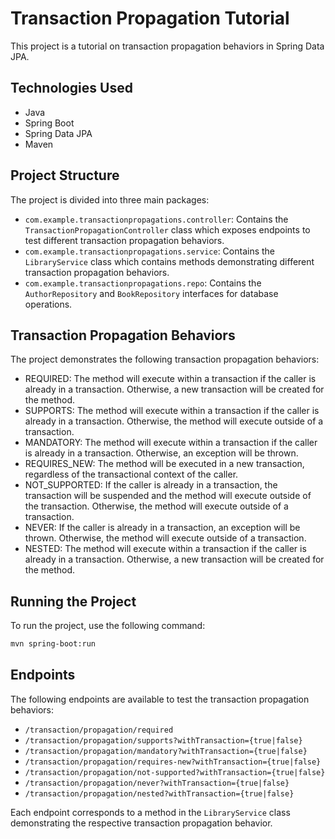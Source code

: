 # Transaction Propagation Tutorial

This project is a tutorial on transaction propagation behaviors in Spring Data JPA.

## Technologies Used

- Java
- Spring Boot
- Spring Data JPA
- Maven

## Project Structure

The project is divided into three main packages:

- `com.example.transactionpropagations.controller`: Contains the `TransactionPropagationController` class which exposes endpoints to test different transaction propagation behaviors.
- `com.example.transactionpropagations.service`: Contains the `LibraryService` class which contains methods demonstrating different transaction propagation behaviors.
- `com.example.transactionpropagations.repo`: Contains the `AuthorRepository` and `BookRepository` interfaces for database operations.

## Transaction Propagation Behaviors

The project demonstrates the following transaction propagation behaviors:

- REQUIRED: The method will execute within a transaction if the caller is already in a transaction. Otherwise, a new transaction will be created for the method.
- SUPPORTS: The method will execute within a transaction if the caller is already in a transaction. Otherwise, the method will execute outside of a transaction.
- MANDATORY: The method will execute within a transaction if the caller is already in a transaction. Otherwise, an exception will be thrown.
- REQUIRES_NEW: The method will be executed in a new transaction, regardless of the transactional context of the caller.
- NOT_SUPPORTED: If the caller is already in a transaction, the transaction will be suspended and the method will execute outside of the transaction. Otherwise, the method will execute outside of a transaction.
- NEVER: If the caller is already in a transaction, an exception will be thrown. Otherwise, the method will execute outside of a transaction.
- NESTED: The method will execute within a transaction if the caller is already in a transaction. Otherwise, a new transaction will be created for the method.

## Running the Project

To run the project, use the following command:

```bash
mvn spring-boot:run
```

## Endpoints

The following endpoints are available to test the transaction propagation behaviors:

- `/transaction/propagation/required`
- `/transaction/propagation/supports?withTransaction={true|false}`
- `/transaction/propagation/mandatory?withTransaction={true|false}`
- `/transaction/propagation/requires-new?withTransaction={true|false}`
- `/transaction/propagation/not-supported?withTransaction={true|false}`
- `/transaction/propagation/never?withTransaction={true|false}`
- `/transaction/propagation/nested?withTransaction={true|false}`

Each endpoint corresponds to a method in the `LibraryService` class demonstrating the respective transaction propagation behavior.
